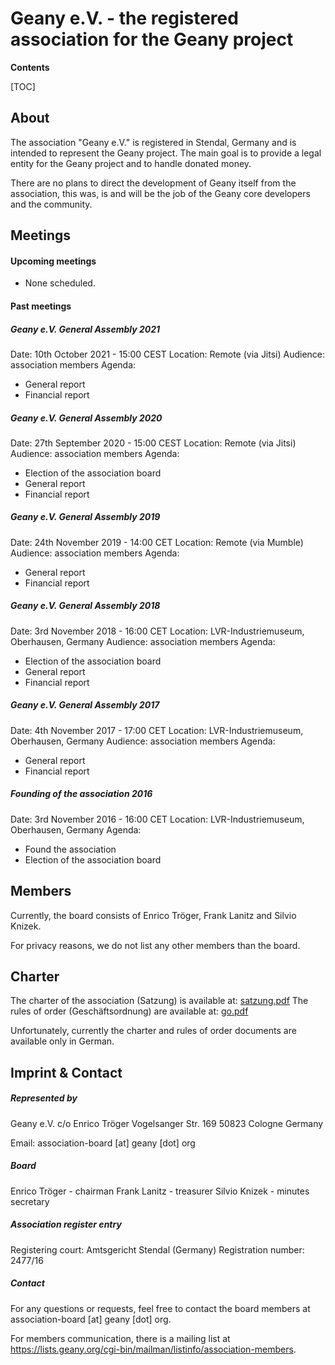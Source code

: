 Geany e.V. - the registered association for the Geany project
=================================================

**Contents**

[TOC]

## About

The association "Geany e.V." is registered in Stendal, Germany and is intended to represent the Geany project. The main goal is to provide a legal entity for the Geany project and to handle donated money.

There are no plans to direct the development of Geany itself from the association, this was, is and will be the job of the Geany core developers and the community.

## Meetings

#### Upcoming meetings

* None scheduled.

#### Past meetings

##### Geany e.V. General Assembly 2021
Date: 10th October 2021 - 15:00 CEST
Location: Remote (via Jitsi)
Audience: association members
Agenda:

* General report
* Financial report

##### Geany e.V. General Assembly 2020
Date: 27th September 2020 - 15:00 CEST
Location: Remote (via Jitsi)
Audience: association members
Agenda:

* Election of the association board
* General report
* Financial report

##### Geany e.V. General Assembly 2019
Date: 24th November 2019 - 14:00 CET
Location: Remote (via Mumble)
Audience: association members
Agenda:

* General report
* Financial report

##### Geany e.V. General Assembly 2018
Date: 3rd November 2018 - 16:00 CET
Location: LVR-Industriemuseum, Oberhausen, Germany
Audience: association members
Agenda:

* Election of the association board
* General report
* Financial report

##### Geany e.V. General Assembly 2017
Date: 4th November 2017 - 17:00 CET
Location: LVR-Industriemuseum, Oberhausen, Germany
Audience: association members
Agenda:

* General report
* Financial report

##### Founding of the association 2016
Date: 3rd November 2016 - 16:00 CET
Location: LVR-Industriemuseum, Oberhausen, Germany
Agenda:

 * Found the association
 * Election of the association board


## Members

Currently, the board consists of Enrico Tröger, Frank Lanitz and Silvio Knizek.

For privacy reasons, we do not list any other members than the board.


## Charter

The charter of the association (Satzung) is available at: [satzung.pdf](/media/uploads/association/satzung.pdf "satzung.pdf")
The rules of order (Geschäftsordnung) are available at: [go.pdf](/media/uploads/association/go.pdf "go.pdf")

Unfortunately, currently the charter and rules of order documents are available only in German.


## Imprint & Contact

##### Represented by

Geany e.V.
c/o Enrico Tröger
Vogelsanger Str. 169
50823 Cologne
Germany

Email: association-board [at] geany [dot] org

##### Board

Enrico Tröger - chairman
Frank Lanitz - treasurer
Silvio Knizek - minutes secretary

##### Association register entry

Registering court: Amtsgericht Stendal (Germany)
Registration number: 2477/16

##### Contact

For any questions or requests, feel free to contact the board members at association-board [at] geany [dot] org.

For members communication, there is a mailing list at
https://lists.geany.org/cgi-bin/mailman/listinfo/association-members.
